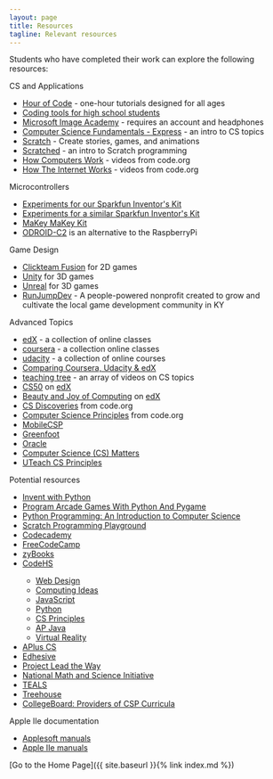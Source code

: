 ```yaml
---
layout: page
title: Resources
tagline: Relevant resources
---
```

Students who have completed their work can explore the following resources:

CS and Applications
<ul>
 	<li><a href="https://code.org/learn">Hour of Code</a> - one-hour tutorials designed for all ages</li>
  <li><a href="https://www.commonsense.org/education/top-picks/best-coding-tools-for-high-school-students">Coding tools for high school students</a></li>
 	<li><a href="https://www.microsoft.com/en-us/education/imagine-academy">Microsoft Image Academy</a> - requires an account and headphones</li>
 	<li><a href="https://code.org/educate/curriculum/express-course">Computer Science Fundamentals - Express</a> - an intro to CS topics</li>
 	<li><a href="https://scratch.mit.edu/">Scratch</a> - Create stories, games, and animations</li>
 	<li><a href="http://scratched.gse.harvard.edu/guide/">Scratched</a> - an intro to Scratch programming</li>
  <li><a href="https://www.youtube.com/watch?v=OAx_6-wdslM&list=PLzdnOPI1iJNcsRwJhvksEo1tJqjIqWbN-">How Computers Work</a> - videos from code.org</li>
   <li><a href="https://www.youtube.com/playlist?list=PLzdnOPI1iJNfMRZm5DDxco3UdsFegvuB7">How The Internet Works</a> - videos from code.org</li>
</ul>
Microcontrollers
<ul>
 	<li><a href="https://learn.sparkfun.com/tutorials/sik-experiment-guide-for-the-arduino-101genuino-101-board">Experiments for our Sparkfun Inventor's Kit</a></li>
  <li><a href="https://learn.sparkfun.com/tutorials/sparkfun-inventors-kit-experiment-guide---v40?_ga=2.185758890.2055072175.1515119813-165513142.1512624028">Experiments for a similar Sparkfun Inventor's Kit</a></li>
  <li><a href="https://www.sparkfun.com/products/11519">MaKey MaKey Kit</a></li>
  <li><a href="http://www.hardkernel.com/main/products/prdt_info.php?g_code=G145457216438">ODROID-C2</a> is an alternative to the RaspberryPi</li>
</ul>
Game Design
<ul>
 	<li><a href="http://www.clickteam.com/clickteam-fusion-2-5-free-edition">Clickteam Fusion</a> for 2D games</li>
  <li><a href="https://unity3d.com/">Unity</a> for 3D games</li>
  <li><a href="https://www.unrealengine.com/en-US/what-is-unreal-engine-4">Unreal</a> for 3D games</li>
  <li><a href="http://runjumpdev.org/">RunJumpDev</a> - A people-powered nonprofit created to grow and cultivate the local game development community in KY</li>
</ul>
Advanced Topics
<ul>
 	<li><a href="https://www.edx.org">edX</a> - a collection of online classes</li>
 	<li><a href="https://www.coursera.org/browse/computer-science?languages=en&amp;source=deprecated_spark_cdp">coursera</a> - a collection online classes</li>
 	<li><a href="https://www.udacity.com/courses/software-engineering">udacity</a> - a collection of online courses</li>
 	<li><a href="https://medium.com/@MyLeanMBA/breaking-down-the-top-3-mooc-platforms-coursera-udacity-edx-13e5ed481337">Comparing Coursera, Udacity &amp; edX</a></li>
 	<li><a href="http://www.teachingtree.co">teaching tree</a> - an array of videos on CS topics</li>
 	<li><a href="https://cs50.harvard.edu">CS50</a> on <a href="https://www.edx.org/course/introduction-computer-science-harvardx-cs50x">edX</a></li>
 	<li><a href="http://bjc.berkeley.edu">Beauty and Joy of Computing</a> on <a href="https://www.edx.org/course/beauty-joy-computing-apr-cs-principles-uc-berkeleyx-bjc-12x-0">edX</a></li>
 	<li><a href="https://code.org/educate/csd">CS Discoveries</a> from code.org</li>
 	<li><a href="https://code.org/educate/csp">Computer Science Principles</a> from code.org</li>
 	<li><a href="http://mobile-csp.org/">MobileCSP</a></li>
 	<li><a href="https://www.greenfoot.org/door">Greenfoot</a></li>
 	<li><a href="https://academy.oracle.com/en/oa-web-overview.html">Oracle</a></li>
 	<li><a href="http://www.csmatters.org/">Computer Science (CS) Matters</a></li>
 	<li><a href="https://cs.uteach.utexas.edu/">UTeach CS Principles</a></li>
</ul>
Potential resources
<ul>
 	<li><a href="http://inventwithpython.com/">Invent with Python</a></li>
  <li><a href="http://programarcadegames.com/">Program Arcade Games With Python And Pygame</a></li>
  <li><a href="http://mcsp.wartburg.edu/zelle/python/">Python Programming: An Introduction to Computer Science</a></li>
  <li><a href="https://inventwithscratch.com/book/">Scratch Programming Playground</a></li>
  <li><a href="https://www.codecademy.com/">Codecademy</a></li>
 	<li><a href="https://www.freecodecamp.org/">FreeCodeCamp</a></li>
 	<li><a href="http://www.zybooks.com/">zyBooks</a></li>
 	<li><a href="https://codehs.com/info/">CodeHS</a></li>
 	<ul>
 	    <li><a href="https://codehs.com/go/F5C35">Web Design</a></li>
 	    <li><a href="https://codehs.com/go/2951C">Computing Ideas</a></li>
 	    <li><a href="https://codehs.com/go/89098">JavaScript</a></li>
 	    <li><a href="https://codehs.com/go/8C659">Python</a></li>
 	    <li><a href="https://codehs.com/go/7D4CD">CS Principles</a></li>
 	    <li><a href="https://codehs.com/go/48D9B">AP Java</a></li>
 	    <li><a href="https://codehs.com/go/20BF0">Virtual Reality</a></li>
 	</ul>
 	<li><a href="https://www.apluscompsci.com/">APlus CS</a></li>
 	<li><a href="https://edhesive.com/">Edhesive</a></li>
 	<li><a href="https://www.pltw.org/our-programs/pltw-computer-science">Project Lead the Way</a></li>
 	<li><a href="http://www.nms.org/">National Math and Science Initiative</a></li>
 	<li><a href="https://www.tealsk12.org/schools/">TEALS</a></li>
 	<li><a href="https://teamtreehouse.com/">Treehouse</a></li>
 	<li><a href="https://advancesinap.collegeboard.org/stem/computer-science-principles/curricula-pedagogical-support">CollegeBoard: Providers of CSP Curricula</a></li>
</ul>
Apple IIe documentation
<ul>
 	<li><a href="http://apple2online.com/index.php?p=1_8_Applesoft">Applesoft manuals</a></li>
  <li><a href="http://apple2online.com/index.php?p=1_13_Apple-II-IIe">Apple IIe manuals</a></li>
</ul>
[Go to the Home Page]({{ site.baseurl }}{% link index.md %})
